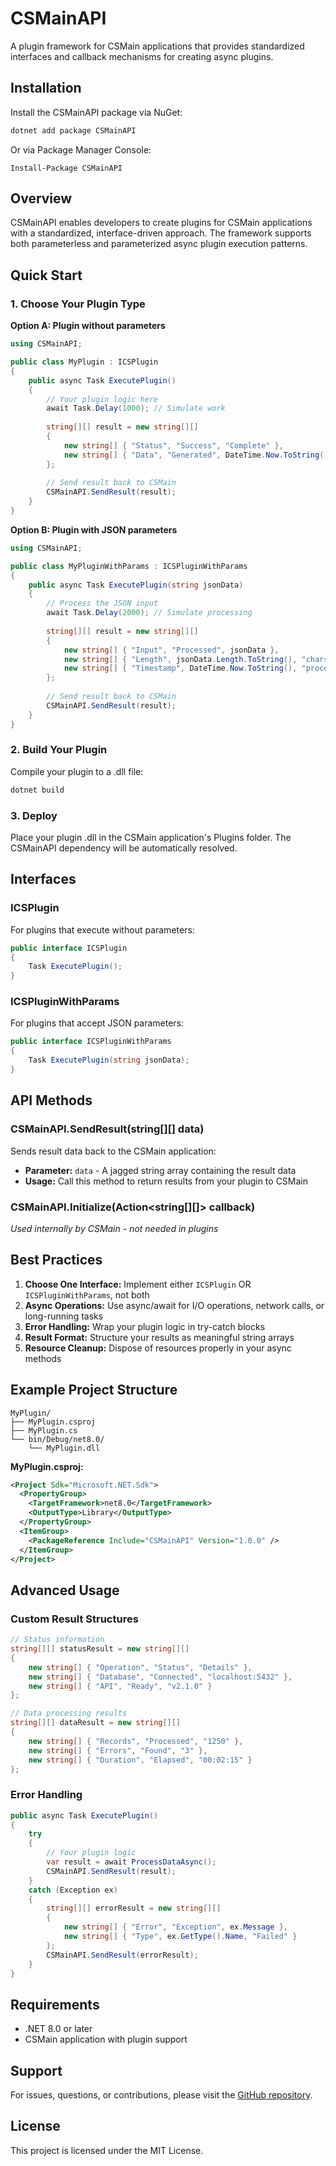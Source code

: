 # CSMainAPI

A plugin framework for CSMain applications that provides standardized interfaces and callback mechanisms for creating async plugins.

## Installation

Install the CSMainAPI package via NuGet:

```bash
dotnet add package CSMainAPI
```

Or via Package Manager Console:
```
Install-Package CSMainAPI
```

## Overview

CSMainAPI enables developers to create plugins for CSMain applications with a standardized, interface-driven approach. The framework supports both parameterless and parameterized async plugin execution patterns.

## Quick Start

### 1. Choose Your Plugin Type

**Option A: Plugin without parameters**
```csharp
using CSMainAPI;

public class MyPlugin : ICSPlugin
{
    public async Task ExecutePlugin()
    {
        // Your plugin logic here
        await Task.Delay(1000); // Simulate work
        
        string[][] result = new string[][]
        {
            new string[] { "Status", "Success", "Complete" },
            new string[] { "Data", "Generated", DateTime.Now.ToString() }
        };
        
        // Send result back to CSMain
        CSMainAPI.SendResult(result);
    }
}
```

**Option B: Plugin with JSON parameters**
```csharp
using CSMainAPI;

public class MyPluginWithParams : ICSPluginWithParams
{
    public async Task ExecutePlugin(string jsonData)
    {
        // Process the JSON input
        await Task.Delay(2000); // Simulate processing
        
        string[][] result = new string[][]
        {
            new string[] { "Input", "Processed", jsonData },
            new string[] { "Length", jsonData.Length.ToString(), "chars" },
            new string[] { "Timestamp", DateTime.Now.ToString(), "processed" }
        };
        
        // Send result back to CSMain
        CSMainAPI.SendResult(result);
    }
}
```

### 2. Build Your Plugin

Compile your plugin to a .dll file:

```bash
dotnet build
```

### 3. Deploy

Place your plugin .dll in the CSMain application's Plugins folder. The CSMainAPI dependency will be automatically resolved.

## Interfaces

### ICSPlugin
For plugins that execute without parameters:
```csharp
public interface ICSPlugin
{
    Task ExecutePlugin();
}
```

### ICSPluginWithParams
For plugins that accept JSON parameters:
```csharp
public interface ICSPluginWithParams
{
    Task ExecutePlugin(string jsonData);
}
```

## API Methods

### CSMainAPI.SendResult(string[][] data)
Sends result data back to the CSMain application:
- **Parameter:** `data` - A jagged string array containing the result data
- **Usage:** Call this method to return results from your plugin to CSMain

### CSMainAPI.Initialize(Action<string[][]> callback)
*Used internally by CSMain - not needed in plugins*

## Best Practices

1. **Choose One Interface:** Implement either `ICSPlugin` OR `ICSPluginWithParams`, not both
2. **Async Operations:** Use async/await for I/O operations, network calls, or long-running tasks
3. **Error Handling:** Wrap your plugin logic in try-catch blocks
4. **Result Format:** Structure your results as meaningful string arrays
5. **Resource Cleanup:** Dispose of resources properly in your async methods

## Example Project Structure

```
MyPlugin/
├── MyPlugin.csproj
├── MyPlugin.cs
└── bin/Debug/net8.0/
    └── MyPlugin.dll
```

**MyPlugin.csproj:**
```xml
<Project Sdk="Microsoft.NET.Sdk">
  <PropertyGroup>
    <TargetFramework>net8.0</TargetFramework>
    <OutputType>Library</OutputType>
  </PropertyGroup>
  <ItemGroup>
    <PackageReference Include="CSMainAPI" Version="1.0.0" />
  </ItemGroup>
</Project>
```

## Advanced Usage

### Custom Result Structures
```csharp
// Status information
string[][] statusResult = new string[][]
{
    new string[] { "Operation", "Status", "Details" },
    new string[] { "Database", "Connected", "localhost:5432" },
    new string[] { "API", "Ready", "v2.1.0" }
};

// Data processing results
string[][] dataResult = new string[][]
{
    new string[] { "Records", "Processed", "1250" },
    new string[] { "Errors", "Found", "3" },
    new string[] { "Duration", "Elapsed", "00:02:15" }
};
```

### Error Handling
```csharp
public async Task ExecutePlugin()
{
    try
    {
        // Your plugin logic
        var result = await ProcessDataAsync();
        CSMainAPI.SendResult(result);
    }
    catch (Exception ex)
    {
        string[][] errorResult = new string[][]
        {
            new string[] { "Error", "Exception", ex.Message },
            new string[] { "Type", ex.GetType().Name, "Failed" }
        };
        CSMainAPI.SendResult(errorResult);
    }
}
```

## Requirements

- .NET 8.0 or later
- CSMain application with plugin support

## Support

For issues, questions, or contributions, please visit the [GitHub repository](https://github.com/imartincei/CSPlugin).

## License

This project is licensed under the MIT License.